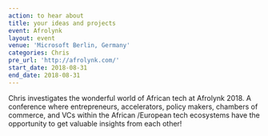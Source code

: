 ```yaml
---
action: to hear about
title: your ideas and projects
event: Afrolynk
layout: event
venue: 'Microsoft Berlin, Germany'
categories: Chris
pre_url: 'http://afrolynk.com/'
start_date: 2018-08-31
end_date: 2018-08-31
---
```


Chris investigates the wonderful world of African tech at Afrolynk 2018\. A conference where entrepreneurs, accelerators, policy makers, chambers of commerce, and VCs within the African /European tech ecosystems have the opportunity to get valuable insights from each other!
